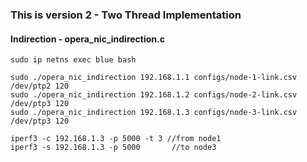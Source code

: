### This is version 2 - Two Thread Implementation 

#### Indirection - opera_nic_indirection.c

```
sudo ip netns exec blue bash

sudo ./opera_nic_indirection 192.168.1.1 configs/node-1-link.csv /dev/ptp2 120
sudo ./opera_nic_indirection 192.168.1.2 configs/node-2-link.csv /dev/ptp3 120
sudo ./opera_nic_indirection 192.168.1.3 configs/node-3-link.csv /dev/ptp3 120

iperf3 -c 192.168.1.3 -p 5000 -t 3 //from node1
iperf3 -s 192.168.1.3 -p 5000       //to node3

```

